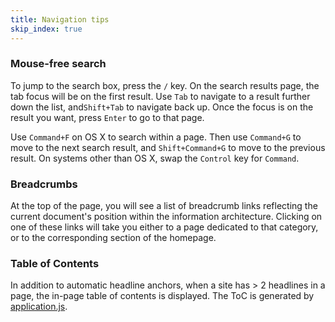 ```yaml
---
title: Navigation tips
skip_index: true
---
```


### Mouse-free search

To jump to the search box, press the `/` key. On the search results page, the
tab focus will be on the first result. Use `Tab` to navigate to a result
further down the list, and`Shift+Tab` to navigate back up. Once the focus is
on the result you want, press `Enter` to go to that page.

Use `Command+F` on OS X to search within a page. Then use `Command+G` to move
to the next search result, and `Shift+Command+G` to move to the previous
result. On systems other than OS X, swap the `Control` key for `Command`.

### Breadcrumbs

At the top of the page, you will see a list of breadcrumb links reflecting the
current document's position within the information architecture. Clicking on
one of these links will take you either to a page dedicated to that category,
or to the corresponding section of the homepage.

### Table of Contents

In addition to automatic headline anchors, when a site has > 2 headlines in
a page, the in-page table of contents is displayed. The ToC is generated by
[application.js](https://github.com/18F/handbook/blob/master/javascripts/application.js#L29).
